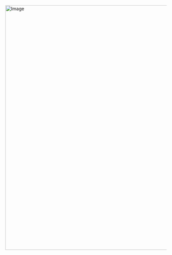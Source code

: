 <img width="1009" height="763" alt="Image" src="https://github.com/user-attachments/assets/54f5af0d-40d0-43ca-a140-9fa1f83456bc" />